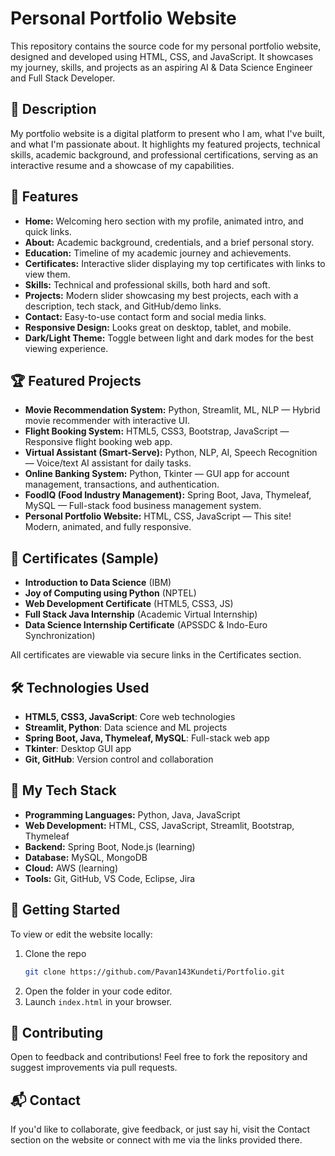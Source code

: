 # Personal Portfolio Website

This repository contains the source code for my personal portfolio website, designed and developed using HTML, CSS, and JavaScript. It showcases my journey, skills, and projects as an aspiring AI & Data Science Engineer and Full Stack Developer.

## 📌 Description

My portfolio website is a digital platform to present who I am, what I've built, and what I'm passionate about. It highlights my featured projects, technical skills, academic background, and professional certifications, serving as an interactive resume and a showcase of my capabilities.

## 🚀 Features

- **Home:** Welcoming hero section with my profile, animated intro, and quick links.
- **About:** Academic background, credentials, and a brief personal story.
- **Education:** Timeline of my academic journey and achievements.
- **Certificates:** Interactive slider displaying my top certificates with links to view them.
- **Skills:** Technical and professional skills, both hard and soft.
- **Projects:** Modern slider showcasing my best projects, each with a description, tech stack, and GitHub/demo links.
- **Contact:** Easy-to-use contact form and social media links.
- **Responsive Design:** Looks great on desktop, tablet, and mobile.
- **Dark/Light Theme:** Toggle between light and dark modes for the best viewing experience.

## 🏆 Featured Projects

- **Movie Recommendation System:** Python, Streamlit, ML, NLP — Hybrid movie recommender with interactive UI.
- **Flight Booking System:** HTML5, CSS3, Bootstrap, JavaScript — Responsive flight booking web app.
- **Virtual Assistant (Smart-Serve):** Python, NLP, AI, Speech Recognition — Voice/text AI assistant for daily tasks.
- **Online Banking System:** Python, Tkinter — GUI app for account management, transactions, and authentication.
- **FoodIQ (Food Industry Management):** Spring Boot, Java, Thymeleaf, MySQL — Full-stack food business management system.
- **Personal Portfolio Website:** HTML, CSS, JavaScript — This site! Modern, animated, and fully responsive.

## 📜 Certificates (Sample)

- **Introduction to Data Science** (IBM)  
- **Joy of Computing using Python** (NPTEL)  
- **Web Development Certificate** (HTML5, CSS3, JS)  
- **Full Stack Java Internship** (Academic Virtual Internship)  
- **Data Science Internship Certificate** (APSSDC & Indo-Euro Synchronization)  

All certificates are viewable via secure links in the Certificates section.

## 🛠️ Technologies Used

- **HTML5, CSS3, JavaScript**: Core web technologies
- **Streamlit, Python**: Data science and ML projects
- **Spring Boot, Java, Thymeleaf, MySQL**: Full-stack web app
- **Tkinter**: Desktop GUI app
- **Git, GitHub**: Version control and collaboration

## 🧠 My Tech Stack

- **Programming Languages:** Python, Java, JavaScript
- **Web Development:** HTML, CSS, JavaScript, Streamlit, Bootstrap, Thymeleaf
- **Backend:** Spring Boot, Node.js (learning)
- **Database:** MySQL, MongoDB
- **Cloud:** AWS (learning)
- **Tools:** Git, GitHub, VS Code, Eclipse, Jira

## 🏁 Getting Started

To view or edit the website locally:

1. Clone the repo  
   ```bash
   git clone https://github.com/Pavan143Kundeti/Portfolio.git
   ```
2. Open the folder in your code editor.
3. Launch `index.html` in your browser.

## 🤝 Contributing

Open to feedback and contributions! Feel free to fork the repository and suggest improvements via pull requests.

## 📬 Contact

If you'd like to collaborate, give feedback, or just say hi, visit the Contact section on the website or connect with me via the links provided there.
